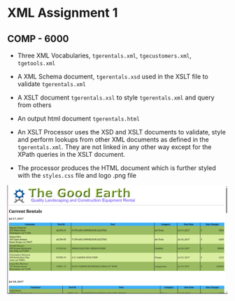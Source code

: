 # XML Assignment 1
## COMP - 6000

- Three XML Vocabularies, `tgerentals.xml`, `tgecustomers.xml`, `tgetools.xml`
- A XML Schema document, `tgerentals.xsd` used in the XSLT file to validate `tgerentals.xml`
- A XSLT document `tgerentals.xsl` to style `tgerentals.xml` and query from others
- An output html document `tgerentals.html`

- An XSLT Processor uses the XSD and XSLT documents to validate, style and perform lookups from other XML documents as defined in the `tgerentals.xml`. They are not linked in any other way except for the XPath queries in the XSLT document.
- The processor produces the HTML document which is further styled with the `styles.css` file and logo .png file

![screenshot of HTML page](SS.png)
